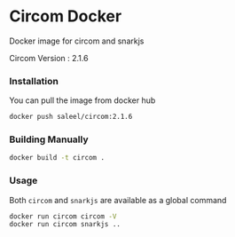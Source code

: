 # Circom Docker

Docker image for circom and snarkjs

Circom Version : 2.1.6

### Installation

You can pull the image from docker hub

```bash
docker push saleel/circom:2.1.6
```

### Building Manually

```bash
docker build -t circom .
```

### Usage
Both `circom` and `snarkjs` are available as a global command

```bash
docker run circom circom -V
docker run circom snarkjs ..
```
